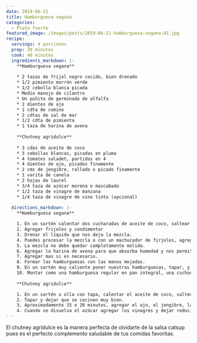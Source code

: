 ```yaml
---
date: 2019-06-21
title: Hamburguesa vegana
categories:
  - Plato fuerte
featured_image: /images/posts/2019-06-21-hamburguesa-vegana-01.jpg
recipe:
  servings: 4 porciones
  prep: 30 minutos
  cook: 40 minutos
  ingredients_markdown: |-
    **Hamburguesa vegana**
    
    * 2 tazas de frijol negro cocido, bien drenado
    * 1/2 pimiento morrón verde
    * 1/2 cebolla blanca picada
    * Medio manojo de cilantro
    * Un puñito de germinado de alfalfa
    * 2 dientes de ajo
    * 1 cdta de comino
    * 2 cdtas de sal de mar
    * 1/2 cdta de pimienta
    * 1 taza de harina de avena
    
    **Chutney agridulce**
    
    * 3 cdas de aceite de coco
    * 3 cebollas blancas, picadas en pluma
    * 4 tomates saladet, partidos en 4 
    * 4 dientes de ajo, picados finamente
    * 2 cms de jengibre, rallado o picado finamente
    * 1 varita de canela
    * 2 hojas de laurel
    * 3/4 taza de azúcar morena o mascabado
    * 1/2 taza de vinagre de manzana
    * 1/4 taza de vinagre de vino tinto (opcional)
    
  directions_markdown: |-
    **Hamburguesa vegana**

    1. En un sartén calentar dos cucharadas de aceite de coco, saltear el pimiento verde, la cebolla, el ajo, todo picado muy finamente.
    2. Agregar frijoles y condimentar
    3. Drenar el líquido que nos deja la mezcla.
    4. Puedes procesar la mezcla o con un machucador de firjoles, agregar por último el germinado y el cilantro.
    5. La mezcla no debe quedar completamente molida.
    6. Agregar la harina de avena para que absorba humedad y nos permita hacer forma de hamburguesa nuestra mezcla.
    7. Agregar mas si es necesario.
    8. Formar las hamburguesas con las manos mojadas.
    9. En un sartén muy caliente poner nuestras hamburguesas, tapar, y voltear cuando esté dorada, aprox 5 minutos por lado.
    10. Montar como una hamburguesa regular en pan integral, una cucharada de chutney agridulce y unas rebanadas de aguacate y germinado de alfalfa.
    
    **Chutney agridulce**

    1. En un sartén u olla con tapa, calentar el aceite de coco, saltear la cebolla y el tomate.
    2. Tapar y dejar que se cocinen muy bien.
    3. Aproximadamente 15 o 20 minutos, agregar el ajo, el jengibre, la canela, el laurel y el azúcar.
    4. Cuando se disuelva el azúcar agregar los vinagres y dejar reducir a fuego lento, aprox 20 minutos más.
---
```

El chutney agridulce es la manera perfecta de olvidarte de la salsa catsup pues es el perfecto complemento saludable de tus comidas favoritas.
